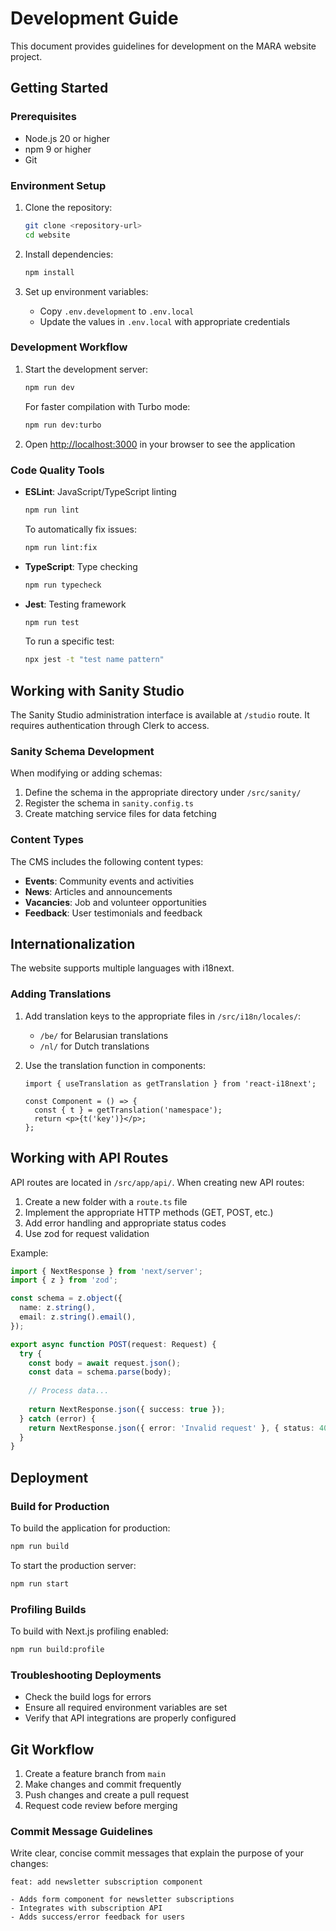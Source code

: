 # Development Guide

This document provides guidelines for development on the MARA website project.

## Getting Started

### Prerequisites

- Node.js 20 or higher
- npm 9 or higher
- Git

### Environment Setup

1. Clone the repository:
   ```bash
   git clone <repository-url>
   cd website
   ```

2. Install dependencies:
   ```bash
   npm install
   ```

3. Set up environment variables:
   - Copy `.env.development` to `.env.local`
   - Update the values in `.env.local` with appropriate credentials

### Development Workflow

1. Start the development server:
   ```bash
   npm run dev
   ```
   
   For faster compilation with Turbo mode:
   ```bash
   npm run dev:turbo
   ```

2. Open [http://localhost:3000](http://localhost:3000) in your browser to see the application

### Code Quality Tools

- **ESLint**: JavaScript/TypeScript linting
  ```bash
  npm run lint
  ```
  
  To automatically fix issues:
  ```bash
  npm run lint:fix
  ```

- **TypeScript**: Type checking
  ```bash
  npm run typecheck
  ```

- **Jest**: Testing framework
  ```bash
  npm run test
  ```
  
  To run a specific test:
  ```bash
  npx jest -t "test name pattern"
  ```

## Working with Sanity Studio

The Sanity Studio administration interface is available at `/studio` route. It requires authentication through Clerk to access.

### Sanity Schema Development

When modifying or adding schemas:

1. Define the schema in the appropriate directory under `/src/sanity/`
2. Register the schema in `sanity.config.ts`
3. Create matching service files for data fetching

### Content Types

The CMS includes the following content types:

- **Events**: Community events and activities
- **News**: Articles and announcements
- **Vacancies**: Job and volunteer opportunities
- **Feedback**: User testimonials and feedback

## Internationalization

The website supports multiple languages with i18next.

### Adding Translations

1. Add translation keys to the appropriate files in `/src/i18n/locales/`:
   - `/be/` for Belarusian translations
   - `/nl/` for Dutch translations

2. Use the translation function in components:
   ```tsx
   import { useTranslation as getTranslation } from 'react-i18next';
   
   const Component = () => {
     const { t } = getTranslation('namespace');
     return <p>{t('key')}</p>;
   };
   ```

## Working with API Routes

API routes are located in `/src/app/api/`. When creating new API routes:

1. Create a new folder with a `route.ts` file
2. Implement the appropriate HTTP methods (GET, POST, etc.)
3. Add error handling and appropriate status codes
4. Use zod for request validation

Example:
```typescript
import { NextResponse } from 'next/server';
import { z } from 'zod';

const schema = z.object({
  name: z.string(),
  email: z.string().email(),
});

export async function POST(request: Request) {
  try {
    const body = await request.json();
    const data = schema.parse(body);
    
    // Process data...
    
    return NextResponse.json({ success: true });
  } catch (error) {
    return NextResponse.json({ error: 'Invalid request' }, { status: 400 });
  }
}
```

## Deployment

### Build for Production

To build the application for production:

```bash
npm run build
```

To start the production server:

```bash
npm run start
```

### Profiling Builds

To build with Next.js profiling enabled:

```bash
npm run build:profile
```

### Troubleshooting Deployments

- Check the build logs for errors
- Ensure all required environment variables are set
- Verify that API integrations are properly configured

## Git Workflow

1. Create a feature branch from `main`
2. Make changes and commit frequently
3. Push changes and create a pull request
4. Request code review before merging

### Commit Message Guidelines

Write clear, concise commit messages that explain the purpose of your changes:

```
feat: add newsletter subscription component

- Adds form component for newsletter subscriptions
- Integrates with subscription API
- Adds success/error feedback for users
```